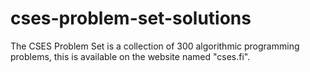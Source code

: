 # cses-problem-set-solutions
The CSES Problem Set is a collection of 300 algorithmic programming problems, this is available on the website named "cses.fi".

